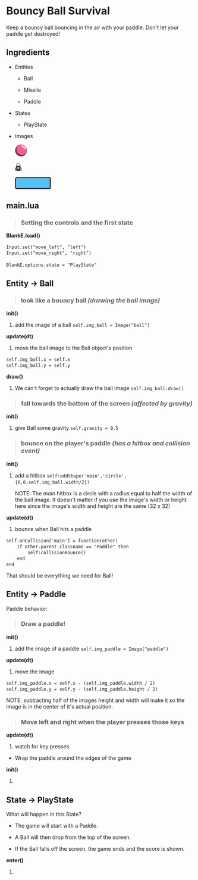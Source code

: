 # Bouncy Ball Survival

Keep a bouncy ball bouncing in the air with your paddle. Don't let your paddle get destroyed!

## Ingredients

* Entities

    * Ball

    * Missile

    * Paddle

* States

    * PlayState

* Images

    ![ball.png](ball.png)

    ![missile.png](missile.png)

    ![paddle.png](paddle.png)

## main.lua

> ### Setting the controls and the first state

__BlankE.load()__

```
Input.set("move_left", "left")
Input.set("move_right", "right")

BlankE.options.state = "PlayState"
```

## Entity -> Ball

> ### __look like a bouncy ball _(drawing the ball image)___

__init()__

1. add the image of a ball `self.img_ball = Image("ball")`

__update(dt)__

1. move the ball image to the Ball object's position

```
self.img_ball.x = self.x
self.img_ball.y = self.y
```

__draw()__

1. We can't forget to actually draw the ball image `self.img_ball:draw()`


> ### __fall towards the bottom of the screen _(affected by gravity)___

__init()__

1. give Ball some gravity `self.gravity = 0.5`

> ### __bounce on the player's paddle _(has a hitbox and collision event)___

__init()__

1. add a hitbox `self:addShape('main','circle',{0,0,self.img_ball.width/2})`

    NOTE: The _main_ hitbox is a circle with a radius equal to half the width of the ball image. It doesn't matter if you use the image's width or height here since the image's width and height are the same (32 x 32)

__update(dt)__

1. bounce when Ball hits a paddle

```
self.onCollision['main'] = function(other)
    if other.parent.classname == "Paddle" then
        self:collisionBounce()
    end
end
```

That should be everything we need for Ball!

## Entity -> Paddle

Paddle behavior:

> ### Draw a paddle!

__init()__

1. add the image of a paddle `self.img_paddle = Image("paddle")`

__update(dt)__

1. move the image

```
self.img_paddle.x = self.x - (self.img_paddle.width / 2)
self.img_paddle.y = self.y - (self.img_paddle.height / 2)
```

NOTE: subtracting half of the images height and width will make it so the image is in the center of it's actual position.

> ### Move left and right when the player presses those keys

__update(dt)__

1. watch for key presses



* Wrap the paddle around the edges of the game

__init()__


1. 

## State -> PlayState

What will happen in this State?

* The game will start with a Paddle.

* A Ball will then drop from the top of the screen.

* If the Ball falls off the screen, the game ends and the score is shown.

__enter()__

1. 
